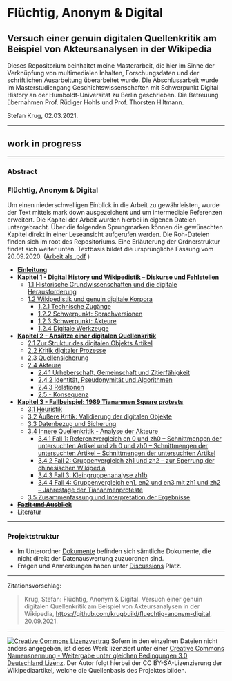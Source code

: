 # Flüchtig, Anonym & Digital
## Versuch einer genuin digitalen Quellenkritik am Beispiel von Akteursanalysen in der Wikipedia

<!-- [![DOI](https://zenodo.org/badge/233598495.svg)](https://zenodo.org/badge/latestdoi/233598495) -->

Dieses Repositorium beinhaltet meine Masterarbeit, die hier im Sinne der Verknüpfung von multimedialen Inhalten, Forschungsdaten und der schriftlichen Ausarbeitung überarbeitet wurde. Die Abschlussarbeit wurde im Masterstudiengang Geschichtswissenschaften mit Schwerpunkt Digital History an der Humboldt-Universität zu Berlin geschrieben. Die Betreuung übernahmen Prof. Rüdiger Hohls und Prof. Thorsten Hiltmann.

Stefan Krug, 02.03.2021.

---

## work in progress

---

### Abstract

### Flüchtig, Anonym & Digital

Um einen niederschwelligen Einblick in die Arbeit zu gewährleisten, wurde der Text mittels mark down ausgezeichent und um intermediale Referenzen erweitert. Die Kapitel der Arbeit wurden hierbei in eigenen Dateien untergebracht. Über die folgenden Sprungmarken können die gewünschten Kapitel direkt in einer Leseansicht aufgerufen werden. Die Roh-Dateien finden sich im root des Repositoriums. Eine Erläuterung der Ordnerstruktur findet sich weiter unten. Textbasis bildet die ursprüngliche Fassung vom 20.09.2020. ([Arbeit als .pdf](.//Dokumente/Krug_2020_FluechtigAnonymDigital.pdf) )

- [**Einleitung**](https://krugbuild.github.io/fluechtig-anonym-digital/Kapitel_0.html)
- [**Kapitel 1 - Digital History und Wikipedistik – Diskurse und Fehlstellen**](https://krugbuild.github.io/fluechtig-anonym-digital/Kapitel_1.html)
	- [1.1 Historische Grundwissenschaften und die digitale Herausforderung](https://krugbuild.github.io/fluechtig-anonym-digital/Kapitel_1.html#11-historische-grundwissenschaften-und-die-digitale-herausforderung)
	- [1.2 Wikipedistik und genuin digitale Korpora](https://krugbuild.github.io/fluechtig-anonym-digital/Kapitel_1.html#12-wikipedistik-und-genuin-digitale-korpora)
		- [1.2.1 Technische Zugänge](https://krugbuild.github.io/fluechtig-anonym-digital/Kapitel_1.html#121-technische-zug%C3%A4nge)
		- [1.2.2 Schwerpunkt: Sprachversionen](https://krugbuild.github.io/fluechtig-anonym-digital/Kapitel_1.html#122-schwerpunkt-sprachversionen)
		- [1.2.3 Schwerpunkt: Akteure](https://krugbuild.github.io/fluechtig-anonym-digital/Kapitel_1.html#123-schwerpunkt-akteure)
		- [1.2.4 Digitale Werkzeuge](https://krugbuild.github.io/fluechtig-anonym-digital/Kapitel_1.html#124-digitale-werkzeuge)
- [**Kapitel 2 - Ansätze einer digitalen Quellenkritik**](https://krugbuild.github.io/fluechtig-anonym-digital/Kapitel_2.html)
	- [2.1 Zur Struktur des digitalen Objekts Artikel](https://krugbuild.github.io/fluechtig-anonym-digital/Kapitel_2.html#21-zur-struktur-des-digitalen-objekts-artikel)
	- [2.2 Kritik digitaler Prozesse](https://krugbuild.github.io/fluechtig-anonym-digital/Kapitel_2.html#22-kritik-digitaler-prozesse)
	- [2.3 Quellensicherung](https://krugbuild.github.io/fluechtig-anonym-digital/Kapitel_2.html#23-quellensicherung)
	- [2.4 Akteure](https://krugbuild.github.io/fluechtig-anonym-digital/Kapitel_2.html#24-akteure)
		- [2.4.1 Urheberschaft, Gemeinschaft und Zitierfähigkeit](https://krugbuild.github.io/fluechtig-anonym-digital/Kapitel_2.html#241-urheberschaft-gemeinschaft-und-zitierf%C3%A4higkeit)
		- [2.4.2 Identität, Pseudonymität und Algorithmen](https://krugbuild.github.io/fluechtig-anonym-digital/Kapitel_2.html#242-identit%C3%A4t-pseudonymit%C3%A4t-und-algorithmen)
		- [2.4.3 Relationen](https://krugbuild.github.io/fluechtig-anonym-digital/Kapitel_2.html#243-relationen)
		- [2.5 - Konsequenz](https://krugbuild.github.io/fluechtig-anonym-digital/Kapitel_2.html#25-konsequenz)
- [**Kapitel 3 - Fallbeispiel: 1989 Tiananmen Square protests**](https://krugbuild.github.io/fluechtig-anonym-digital/Kapitel_3.html)
	- [3.1 Heuristik](https://krugbuild.github.io/fluechtig-anonym-digital/Kapitel_3.html#31-heuristik)
	- [3.2 Äußere Kritik: Validierung der digitalen Objekte](https://krugbuild.github.io/fluechtig-anonym-digital/Kapitel_3.html#32-%C3%A4u%C3%9Fere-kritik-validierung-der-digitalen-objekte)
	- [3.3 Datenbezug und Sicherung](https://krugbuild.github.io/fluechtig-anonym-digital/Kapitel_3.html#33-datenbezug-und-sicherung)
	- [3.4 Innere Quellenkritik - Analyse der Akteure](https://krugbuild.github.io/fluechtig-anonym-digital/Kapitel_3.html#34-innere-quellenkritik---analyse-der-akteure)
		- [3.4.1 Fall 1: Referenzvergleich en 0 und zh0 – Schnittmengen der untersuchten Artikel und zh 0 und zh0 – Schnittmengen der untersuchten Artikel – Schnittmengen der untersuchten Artikel](https://krugbuild.github.io/fluechtig-anonym-digital/Kapitel_3.html#341-fall-1-referenzvergleich-en-und-zh--schnittmengen-der-untersuchten-artikel)
		- [3.4.2 Fall 2: Gruppenvergleich zh1 und zh2 – zur Sperrung der chinesischen Wikipedia](https://krugbuild.github.io/fluechtig-anonym-digital/Kapitel_3.html#342-fall-2-gruppenvergleich-zh-und-zh--zur-sperrung-der-chinesischen-wikipedia)
		- [3.4.3 Fall 3: Kleingruppenanalyse zh1b](https://krugbuild.github.io/fluechtig-anonym-digital/Kapitel_3.html#343-fall-3-kleingruppenanalyse-zhb)
		- [3.4.4 Fall 4: Gruppenvergleich en1, en2 und en3 mit zh1 und zh2 – Jahrestage der Tiananmenproteste](https://krugbuild.github.io/fluechtig-anonym-digital/Kapitel_3.html#344-fall-4-gruppenvergleich-en-en-und-en-mit-zh-und-zh--jahrestage-der-tiananmenproteste)
	- [3.5 Zusammenfassung und Interpretation der Ergebnisse](https://krugbuild.github.io/fluechtig-anonym-digital/Kapitel_3.html#35-zusammenfassung-und-interpretation-der-ergebnisse)
- ~~[**Fazit und Ausblick**]()~~
- ~~[Literatur]()~~

---

### Projektstruktur


- Im Unterordner [Dokumente](./Dokumente/ReadMe.md) befinden sich sämtliche Dokumente, die nicht direkt der Datenauswertung zuzuordnen sind.
- Fragen und Anmerkungen haben unter [Discussions](./discussions) Platz. 

---

Zitationsvorschlag:

> Krug, Stefan: Flüchtig, Anonym & Digital. Versuch einer genuin digitalen Quellenkritik am Beispiel von Akteursanalysen in der Wikipedia, https://github.com/krugbuild/fluechtig-anonym-digital, 20.09.2021.
<!-- , [doi:10.5281/zenodo.3711513](https://doi.org/10.5281/zenodo.3711513).-->

---

[![Creative Commons Lizenzvertrag](https://i.creativecommons.org/l/by-sa/3.0/de/88x31.png)](http://creativecommons.org/licenses/by-sa/3.0/de/) Sofern in den einzelnen Dateien nicht anders angegeben, ist dieses Werk lizenziert unter einer [Creative Commons Namensnennung - Weitergabe unter gleichen Bedingungen 3.0 Deutschland Lizenz](http://creativecommons.org/licenses/by-sa/3.0/de/). Der Autor folgt hierbei der CC BY-SA-Lizenzierung der Wikipediaartikel, welche die Quellenbasis des Projektes bilden.
